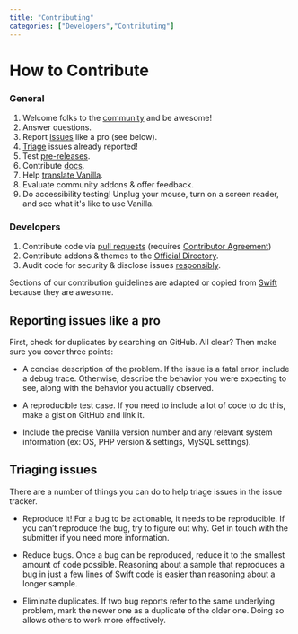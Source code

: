 ```yaml
---
title: "Contributing"
categories: ["Developers","Contributing"]
---
```


# How to Contribute

### General

1. Welcome folks to the [community](http://vanillaforums.org/discussions) and be awesome!
1. Answer questions.
1. Report [issues](https://github.com/vanillaforums/vanilla) like a pro (see below).
1. [Triage](#triaging-issues) issues already reported!
1. Test [pre-releases](http://vanillaforums.org/categories/blog).
1. Contribute [docs](https://github.com/vanillaforums/VanillaDocs).
1. Help [translate Vanilla](/developers/locales).
1. Evaluate community addons & offer feedback.
1. Do accessibility testing! Unplug your mouse, turn on a screen reader, and see what it's like to use Vanilla.

### Developers

1. Contribute code via [pull requests](/developers/contributing/pull-requests) (requires [Contributor Agreement](http://vanillaforums.org/contributors))
1. Contribute addons & themes to the [Official Directory](http://vanillaforums.org/addons).
1. Audit code for security & disclose issues [responsibly](/developers).

Sections of our contribution guidelines are adapted or copied from [Swift](https://swift.org/contributing/) because they are awesome.

## Reporting issues like a pro

First, check for duplicates by searching on GitHub. All clear? Then make sure you cover three points:

*  A concise description of the problem. If the issue is a fatal error, include a debug trace. Otherwise, describe the behavior you were expecting to see, along with the behavior you actually observed.

* A reproducible test case. If you need to include a lot of code to do this, make a gist on GitHub and link it.

* Include the precise Vanilla version number and any relevant system information (ex: OS, PHP version & settings, MySQL settings).

## Triaging issues

There are a number of things you can do to help triage issues in the issue tracker.

* Reproduce it! For a bug to be actionable, it needs to be reproducible. If you can’t reproduce the bug, try to figure out why. Get in touch with the submitter if you need more information.

* Reduce bugs. Once a bug can be reproduced, reduce it to the smallest amount of code possible. Reasoning about a sample that reproduces a bug in just a few lines of Swift code is easier than reasoning about a longer sample.

* Eliminate duplicates. If two bug reports refer to the same underlying problem, mark the newer one as a duplicate of the older one. Doing so allows others to work more effectively.

